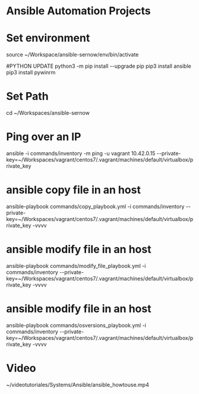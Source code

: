 # Ansible Automation Projects

# Set environment
source ~/Workspace/ansible-sernow/env/bin/activate

#PYTHON UPDATE
python3 -m pip install --upgrade pip
pip3 install ansible
pip3 install pywinrm

# Set Path
cd ~/Workspaces/ansible-sernow

# Ping over an IP
ansible -i commands/inventory -m ping -u vagrant 10.42.0.15 --private-key=~/Workspaces/vagrant/centos7/.vagrant/machines/default/virtualbox/private_key

# ansible copy file in an host
ansible-playbook commands/copy_playbook.yml -i commands/inventory --private-key=~/Workspaces/vagrant/centos7/.vagrant/machines/default/virtualbox/private_key -vvvv

# ansible modify file in an host
ansible-playbook commands/modify_file_playbook.yml -i commands/inventory --private-key=~/Workspaces/vagrant/centos7/.vagrant/machines/default/virtualbox/private_key -vvvv

# ansible modify file in an host
ansible-playbook commands/osversions_playbook.yml -i commands/inventory --private-key=~/Workspaces/vagrant/centos7/.vagrant/machines/default/virtualbox/private_key -vvvv

# Video
~/videotutoriales/Systems/Ansible/ansible_howtouse.mp4
